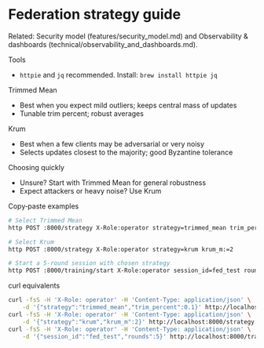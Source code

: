 # Federation strategy guide

Related: Security model (features/security_model.md) and Observability & dashboards (technical/observability_and_dashboards.md).

Tools
- `httpie` and `jq` recommended. Install: `brew install httpie jq`

Trimmed Mean
- Best when you expect mild outliers; keeps central mass of updates
- Tunable trim percent; robust averages

Krum
- Best when a few clients may be adversarial or very noisy
- Selects updates closest to the majority; good Byzantine tolerance

Choosing quickly
- Unsure? Start with Trimmed Mean for general robustness
- Expect attackers or heavy noise? Use Krum

Copy‑paste examples
```zsh
# Select Trimmed Mean
http POST :8000/strategy X-Role:operator strategy=trimmed_mean trim_percent:=0.1

# Select Krum
http POST :8000/strategy X-Role:operator strategy=krum krum_m:=2

# Start a 5‑round session with chosen strategy
http POST :8000/training/start X-Role:operator session_id=fed_test rounds:=5
```

curl equivalents
```zsh
curl -fsS -H 'X-Role: operator' -H 'Content-Type: application/json' \
	-d '{"strategy":"trimmed_mean","trim_percent":0.1}' http://localhost:8000/strategy
curl -fsS -H 'X-Role: operator' -H 'Content-Type: application/json' \
	-d '{"strategy":"krum","krum_m":2}' http://localhost:8000/strategy
curl -fsS -H 'X-Role: operator' -H 'Content-Type: application/json' \
	-d '{"session_id":"fed_test","rounds":5}' http://localhost:8000/training/start
```
